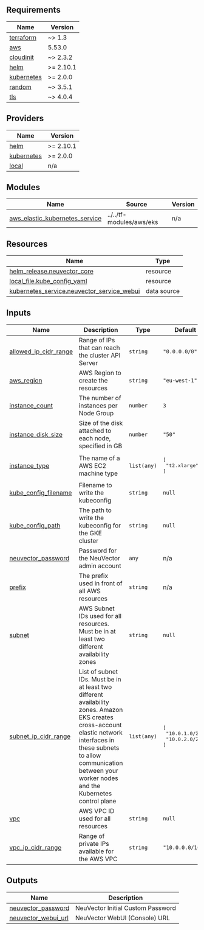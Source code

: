 ## Requirements

| Name | Version |
|------|---------|
| <a name="requirement_terraform"></a> [terraform](#requirement\_terraform) | ~> 1.3 |
| <a name="requirement_aws"></a> [aws](#requirement\_aws) | 5.53.0 |
| <a name="requirement_cloudinit"></a> [cloudinit](#requirement\_cloudinit) | ~> 2.3.2 |
| <a name="requirement_helm"></a> [helm](#requirement\_helm) | >= 2.10.1 |
| <a name="requirement_kubernetes"></a> [kubernetes](#requirement\_kubernetes) | >= 2.0.0 |
| <a name="requirement_random"></a> [random](#requirement\_random) | ~> 3.5.1 |
| <a name="requirement_tls"></a> [tls](#requirement\_tls) | ~> 4.0.4 |

## Providers

| Name | Version |
|------|---------|
| <a name="provider_helm"></a> [helm](#provider\_helm) | >= 2.10.1 |
| <a name="provider_kubernetes"></a> [kubernetes](#provider\_kubernetes) | >= 2.0.0 |
| <a name="provider_local"></a> [local](#provider\_local) | n/a |

## Modules

| Name | Source | Version |
|------|--------|---------|
| <a name="module_aws_elastic_kubernetes_service"></a> [aws\_elastic\_kubernetes\_service](#module\_aws\_elastic\_kubernetes\_service) | ../../tf-modules/aws/eks | n/a |

## Resources

| Name | Type |
|------|------|
| [helm_release.neuvector_core](https://registry.terraform.io/providers/hashicorp/helm/latest/docs/resources/release) | resource |
| [local_file.kube_config_yaml](https://registry.terraform.io/providers/hashicorp/local/latest/docs/resources/file) | resource |
| [kubernetes_service.neuvector_service_webui](https://registry.terraform.io/providers/hashicorp/kubernetes/latest/docs/data-sources/service) | data source |

## Inputs

| Name | Description | Type | Default | Required |
|------|-------------|------|---------|:--------:|
| <a name="input_allowed_ip_cidr_range"></a> [allowed\_ip\_cidr\_range](#input\_allowed\_ip\_cidr\_range) | Range of IPs that can reach the cluster API Server | `string` | `"0.0.0.0/0"` | no |
| <a name="input_aws_region"></a> [aws\_region](#input\_aws\_region) | AWS Region to create the resources | `string` | `"eu-west-1"` | no |
| <a name="input_instance_count"></a> [instance\_count](#input\_instance\_count) | The number of instances per Node Group | `number` | `3` | no |
| <a name="input_instance_disk_size"></a> [instance\_disk\_size](#input\_instance\_disk\_size) | Size of the disk attached to each node, specified in GB | `number` | `"50"` | no |
| <a name="input_instance_type"></a> [instance\_type](#input\_instance\_type) | The name of a AWS EC2 machine type | `list(any)` | <pre>[<br>  "t2.xlarge"<br>]</pre> | no |
| <a name="input_kube_config_filename"></a> [kube\_config\_filename](#input\_kube\_config\_filename) | Filename to write the kubeconfig | `string` | `null` | no |
| <a name="input_kube_config_path"></a> [kube\_config\_path](#input\_kube\_config\_path) | The path to write the kubeconfig for the GKE cluster | `string` | `null` | no |
| <a name="input_neuvector_password"></a> [neuvector\_password](#input\_neuvector\_password) | Password for the NeuVector admin account | `any` | n/a | yes |
| <a name="input_prefix"></a> [prefix](#input\_prefix) | The prefix used in front of all AWS resources | `string` | n/a | yes |
| <a name="input_subnet"></a> [subnet](#input\_subnet) | AWS Subnet IDs used for all resources. Must be in at least two different availability zones | `string` | `null` | no |
| <a name="input_subnet_ip_cidr_range"></a> [subnet\_ip\_cidr\_range](#input\_subnet\_ip\_cidr\_range) | List of subnet IDs. Must be in at least two different availability zones. Amazon EKS creates cross-account elastic network interfaces in these subnets to allow communication between your worker nodes and the Kubernetes control plane | `list(any)` | <pre>[<br>  "10.0.1.0/24",<br>  "10.0.2.0/24"<br>]</pre> | no |
| <a name="input_vpc"></a> [vpc](#input\_vpc) | AWS VPC ID used for all resources | `string` | `null` | no |
| <a name="input_vpc_ip_cidr_range"></a> [vpc\_ip\_cidr\_range](#input\_vpc\_ip\_cidr\_range) | Range of private IPs available for the AWS VPC | `string` | `"10.0.0.0/16"` | no |

## Outputs

| Name | Description |
|------|-------------|
| <a name="output_neuvector_password"></a> [neuvector\_password](#output\_neuvector\_password) | NeuVector Initial Custom Password |
| <a name="output_neuvector_webui_url"></a> [neuvector\_webui\_url](#output\_neuvector\_webui\_url) | NeuVector WebUI (Console) URL |
